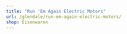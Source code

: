 ```yaml
---
title: "Run 'Em Again Electric Motors"
url: /glendale/run-em-again-electric-motors/
shop: Eisenwaren
---
```

